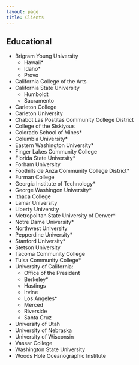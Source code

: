 ```yaml
---
layout: page
title: Clients
---
```


## Educational

- Brigram Young University
  - Hawaii\*
  - Idaho\*
  - Provo
- California College of the Arts
- California State University
  - Humboldt
  - Sacramento
- Carleton College
- Carleton University
- Chabot Las Postitas Community College District
- College of the Siskiyous
- Colorado School of Mines\*
- Columbia University\*
- Eastern Washington University\*
- Finger Lakes Community College
- Florida State University\*
- Forham University
- Foothills de Anza Community College District\*
- Furman College
- Georgia Institute of Technology\*
- George Washingon University\*
- Ithaca College
- Lamar University
- Liberty University
- Metropolitan State University of Denver\*
- Notre Dame University\*
- Northwest University
- Pepperdine University\*
- Stanford University\*
- Stetson University
- Tacoma Community College
- Tulsa Community College\*
- University of California:
  - Office of the President
  - Berkeley\*
  - Hastings
  - Irvine
  - Los Angeles\*
  - Merced
  - Riverside
  - Santa Cruz
- University of Utah
- University of Nebraska
- University of Wisconsin
- Vassar College
- Washington State University
- Woods Hole Oceanographic Institute
